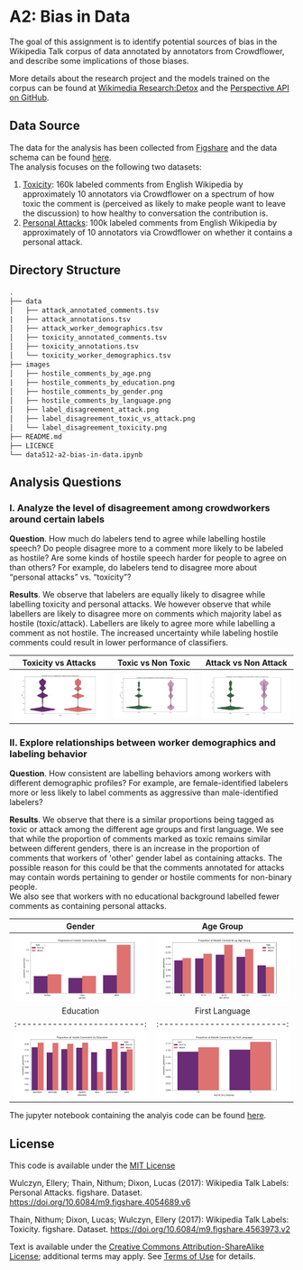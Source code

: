 # A2: Bias in Data

The goal of this assignment is to identify potential sources of bias in the Wikipedia Talk corpus of data annotated by annotators from Crowdflower, and describe some implications of those biases.  

More details about the research project and the models trained on the corpus can be found at [Wikimedia Research:Detox](https://meta.wikimedia.org/wiki/Research:Detox) and the [Perspective API on GitHub](https://github.com/conversationai/perspectiveapi/blob/master/2-api/methods.md).

## Data Source

The data for the analysis has been collected from [Figshare](https://figshare.com/projects/Wikipedia_Talk/16731)  and the data schema can be found [here](https://meta.wikimedia.org/wiki/Research:Detox/Data_Release).  
The analysis focuses on the following two datasets:  
1. [Toxicity](https://figshare.com/articles/dataset/Wikipedia_Talk_Labels_Toxicity/4563973): 160k labeled comments from English Wikipedia by approximately 10 annotators via Crowdflower on a spectrum of how toxic the comment is (perceived as likely to make people want to leave the discussion) to how healthy to conversation the contribution is.
2. [Personal Attacks](https://figshare.com/articles/dataset/Wikipedia_Talk_Labels_Personal_Attacks/4054689): 100k labeled comments from English Wikipedia by approximately of 10 annotators via Crowdflower on whether it contains a personal attack.


## Directory Structure

```
.
├── data
│   ├── attack_annotated_comments.tsv
|   ├── attack_annotations.tsv
│   ├── attack_worker_demographics.tsv
│   ├── toxicity_annotated_comments.tsv
│   ├── toxicity_annotations.tsv
│   └── toxicity_worker_demographics.tsv
├── images
│   ├── hostile_comments_by_age.png
|   ├── hostile_comments_by_education.png
│   ├── hostile_comments_by_gender.png
│   ├── hostile_comments_by_language.png
│   ├── label_disagreement_attack.png
│   ├── label_disagreement_toxic_vs_attack.png
│   └── label_disagreement_toxicity.png
├── README.md
├── LICENCE
└── data512-a2-bias-in-data.ipynb

```

## Analysis Questions

### I. Analyze the level of disagreement among crowdworkers around certain labels

**Question**.  How much do labelers tend to agree while labelling hostile speech? Do people disagree more to a comment more likely to be labeled as hostile? Are some kinds of hostile speech harder for people to agree on than others? For example, do labelers tend to disagree more about “personal attacks” vs. “toxicity”?

**Results**. We observe that labelers are equally likely to disagree while labelling toxicity and personal attacks. We however observe that while labellers are likely to disagree more on comments which majority label as hostile (toxic/attack). Labellers are likely to agree more while labelling a comment as not hostile. The increased uncertainty while labeling hostile comments could result in lower performance of classifiers.


Toxicity vs Attacks             |  Toxic vs Non Toxic          |  Attack vs Non Attack
:-------------------------:|:-------------------------:|:-------------------------:
![](images/label_disagreement_toxic_vs_attack.png)  |  ![](images/label_disagreement_toxicity.png)  | ![](images/label_disagreement_attack.png)


### II. Explore relationships between worker demographics and labeling behavior

**Question**.  How consistent are labelling behaviors among workers with different demographic profiles? For example, are female-identified labelers more or less likely to label comments as aggressive than male-identified labelers?

**Results**. We observe that there is a similar proportions being tagged as toxic or attack among the different age groups and first language. We see that while the proportion of comments marked as toxic remains similar between different genders, there is an increase in the proportion of comments that workers of 'other' gender label as containing attacks. The possible reason for this could be that the comments annotated for attacks may contain words pertaining to gender or hostile comments for non-binary people.  
We also see that workers with no educational background labelled fewer comments as containing personal attacks.

Gender             |     Age Group       
:-------------------------:|:-------------------------:
![](images/hostile_comments_by_gender.png)  |  ![](images/hostile_comments_by_age.png)  
Education             |     First Language       
:-------------------------:|:-------------------------:
![](images/hostile_comments_by_education.png)  |  ![](images/hostile_comments_by_language.png)  

The jupyter notebook containing the analyis code can be found [here](data512-a2-bias-in-data.ipynb).

## License

This code is available under the [MIT License](LICENSE)

Wulczyn, Ellery; Thain, Nithum; Dixon, Lucas (2017): Wikipedia Talk Labels: Personal Attacks. figshare. Dataset. https://doi.org/10.6084/m9.figshare.4054689.v6

Thain, Nithum; Dixon, Lucas; Wulczyn, Ellery (2017): Wikipedia Talk Labels: Toxicity. figshare. Dataset. https://doi.org/10.6084/m9.figshare.4563973.v2

Text is available under the [Creative Commons Attribution-ShareAlike License](https://creativecommons.org/licenses/by-sa/3.0/); additional terms may apply. See [Terms of Use](https://foundation.wikimedia.org/wiki/Terms_of_Use/en) for details.
